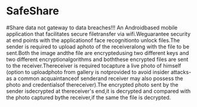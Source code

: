 # SafeShare
#Share data not gateway to data breaches!!!
  An Androidbased mobile application that facilitates secure filetransfer via wifi.Weguarantee security at end points with the applicationof face recognitionto unlock files.The sender is required to upload aphoto of the receiveralong with the file to be sent.Both the image andthe file are encryptedusing two different keys and two different encryptionalgorithms and boththese encrypted files are sent to the receiver.Thereceiver is required tocapture a live photo of himself (option to uploadphoto from gallery is notprovided to avoid insider attacks- as a common acquaintanceof senderand receiver may also possess the photo and credentialsof thereceiver).The encrypted photo sent by the sender isdecrypted at thereceiver's end,it is decrypted and compared with the photo captured bythe receiver,if the same the file is decrypted.
